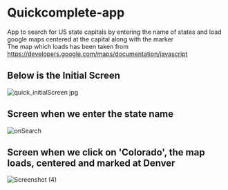 # Quickcomplete-app
App to search for US state capitals by entering the name of states and load google maps centered at the capital along with the marker<br>
The map which loads has been taken from https://developers.google.com/maps/documentation/javascript


<h2>Below is the Initial Screen</h2>

![quick_initialScreen jpg](https://user-images.githubusercontent.com/96348217/185744364-a633c1f8-d5fc-46cf-95e0-22c4196971bd.jpg)


<h2>Screen when we enter the state name</h2>

![onSearch](https://user-images.githubusercontent.com/96348217/185744566-f73a870e-f5e8-4d8c-8524-be18fef949dc.jpg)

<h2>Screen when we click on 'Colorado', the map loads, centered and marked at Denver</h2>

![Screenshot (4)](https://user-images.githubusercontent.com/96348217/185744937-33ee0bb4-66cd-4e3d-90ba-0624b32c8682.jpg)
